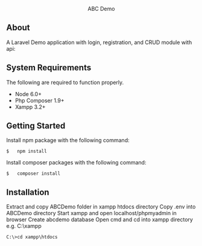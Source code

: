 <p align="center">ABC Demo</p>

## About

A Laravel Demo application with login, registration, and CRUD module with api:

## System Requirements

The following are required to function properly.

*   Node 6.0+
*   Php Composer 1.9+
*   Xampp 3.2+

## Getting Started

Install npm package with the following command:

``` shell
$   npm install
```
Install composer packages with the following command:

``` shell
$   composer install
```

## Installation

Extract and copy ABCDemo folder in xampp htdocs directory
Copy .env into ABCDemo directory
Start xampp and open localhost/phpmyadmin in browser
Create abcdemo database
Open cmd and cd into xampp directory e.g. C:\xampp
``` shell
C:\>cd xampp\htdocs
```



